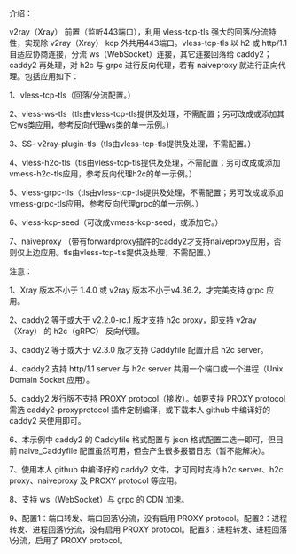 介绍：

v2ray（Xray） 前置（监听443端口），利用 vless-tcp-tls 强大的回落/分流特性，实现除 v2ray（Xray） kcp 外共用443端口。vless-tcp-tls 以 h2 或 http/1.1 自适应协商连接，分流 ws（WebSocket）连接，其它连接回落给 caddy2；caddy2 再处理，对 h2c 与 grpc 进行反向代理，若有 naiveproxy 就进行正向代理。包括应用如下：

1、vless-tcp-tls（回落/分流配置。）

2、vless-ws-tls（tls由vless-tcp-tls提供及处理，不需配置；另可改成或添加其它ws类应用，参考反向代理ws类的单一示例。）

3、SS- v2ray-plugin-tls（tls由vless-tcp-tls提供及处理，不需配置。）

4、vless-h2c-tls（tls由vless-tcp-tls提供及处理，不需配置；另可改成或添加vmess-h2c-tls应用，参考反向代理h2c的单一示例。）

5、vless-grpc-tls（tls由vless-tcp-tls提供及处理，不需配置；另可改成或添加vmess-grpc-tls应用，参考反向代理grpc的单一示例。）

6、vless-kcp-seed（可改成vmess-kcp-seed，或添加它。）

7、naiveproxy （带有forwardproxy插件的caddy2才支持naiveproxy应用，否则仅上边应用。tls由vless-tcp-tls提供及处理，不需配置。）

注意：

1、Xray 版本不小于 1.4.0 或 v2ray 版本不小于v4.36.2，才完美支持 grpc 应用。

2、caddy2 等于或大于 v2.2.0-rc.1 版才支持 h2c proxy，即支持 v2ray（Xray） 的 h2c（gRPC） 反向代理。

3、caddy2 等于或大于 v2.3.0 版才支持 Caddyfile 配置开启 h2c server。

4、caddy2 支持 http/1.1 server 与 h2c server 共用一个端口或一个进程（Unix Domain Socket 应用）。

5、caddy2 发行版不支持 PROXY protocol（接收）。如要支持 PROXY protocol 需选 caddy2-proxyprotocol 插件定制编译，或下载本人 github 中编译好的 caddy2 来使用即可。

6、本示例中 caddy2 的 Caddyfile 格式配置与 json 格式配置二选一即可，但目前 naive_Caddyfile 配置虽然可用，但会产生很多报错日志（暂不能解决）。

7、使用本人 github 中编译好的 caddy2 文件，才可同时支持 h2c server、h2c proxy、naiveproxy 及 PROXY protocol 等应用。

8、支持 ws（WebSocket）与 grpc 的 CDN 加速。

9、配置1：端口转发、端口回落\分流，没有启用 PROXY protocol。配置2：进程转发、进程回落\分流，没有启用 PROXY protocol。配置3：进程转发、进程回落\分流，启用了 PROXY protocol。
